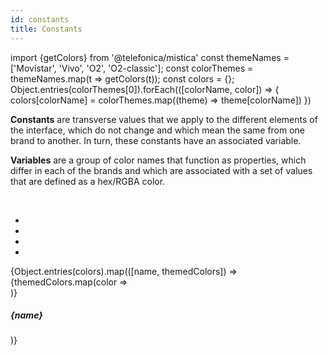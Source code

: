 ```yaml
---
id: constants
title: Constants
---
```


import {getColors} from '@telefonica/mistica'
const themeNames = ['Movistar', 'Vivo', 'O2', 'O2-classic'];
const colorThemes = themeNames.map(t => getColors(t));
const colors = {};
Object.entries(colorThemes[0]).forEach(([colorName, color]) => {
    colors[colorName] = colorThemes.map((theme) => theme[colorName])
})

**Constants** are transverse values that we apply to the different elements of the interface, which do not change and which mean the same from one brand to another. In turn, these constants have an associated variable.

**Variables** are a group of color names that function as properties, which differ in each of the brands and which are associated with a set of values that are defined as a hex/RGBA color.

<br/>

<ul class="brandConstants">
   <li id="brandConstantMovistar"></li>
   <li id="brandConstantVivo"></li>
   <li id="brandConstantO2"></li>
   <li id="brandConstantClassicO2"></li> 
</ul>
<div class="constant">
    {Object.entries(colors).map(([name, themedColors]) =>
        <div id="cardConstant">
            {themedColors.map(color =>
                <div title={color} class="cardColorConstant" style={{background: color}}></div>
            )}
            <div class="info">
                <h5>{name}</h5>
            </div>
        </div>
    )}
</div>